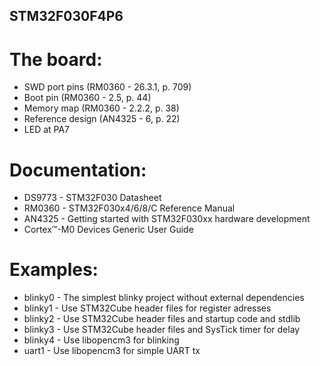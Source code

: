 STM32F030F4P6
-------------

The board:
==========

 * SWD port pins (RM0360 - 26.3.1, p. 709)
 * Boot pin (RM0360 - 2.5, p. 44)
 * Memory map (RM0360 - 2.2.2, p. 38)
 * Reference design (AN4325 - 6, p. 22)
 * LED at PA7

Documentation:
==============

 * DS9773 - STM32F030 Datasheet
 * RM0360 - STM32F030x4/6/8/C Reference Manual
 * AN4325 - Getting started with STM32F030xx hardware development
 * Cortex™-M0 Devices Generic User Guide

Examples:
=========

 * blinky0 - The simplest blinky project without external dependencies
 * blinky1 - Use STM32Cube header files for register adresses
 * blinky2 - Use STM32Cube header files and startup code and stdlib
 * blinky3 - Use STM32Cube header files and SysTick timer for delay
 * blinky4 - Use libopencm3 for blinking
 * uart1   - Use libopencm3 for simple UART tx
